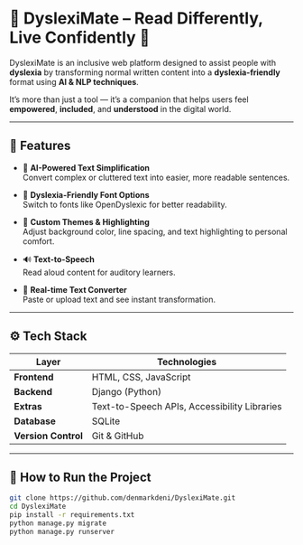 # 🧠 DyslexiMate – Read Differently, Live Confidently 💫

DyslexiMate is an inclusive web platform designed to assist people with **dyslexia** by transforming normal written content into a **dyslexia-friendly** format using **AI & NLP techniques**. 

It’s more than just a tool — it’s a companion that helps users feel **empowered**, **included**, and **understood** in the digital world.

---

## 🌟 Features

- 🧩 **AI-Powered Text Simplification**  
  Convert complex or cluttered text into easier, more readable sentences.

- 🎨 **Dyslexia-Friendly Font Options**  
  Switch to fonts like OpenDyslexic for better readability.

- 🌈 **Custom Themes & Highlighting**  
  Adjust background color, line spacing, and text highlighting to personal comfort.

- 🔊 **Text-to-Speech**  
  Read aloud content for auditory learners.

- 📄 **Real-time Text Converter**  
  Paste or upload text and see instant transformation.

---

## ⚙️ Tech Stack

| Layer | Technologies |
|-------|--------------|
| **Frontend** | HTML, CSS, JavaScript |
| **Backend** | Django (Python) |
| **Extras** | Text-to-Speech APIs, Accessibility Libraries |
| **Database** | SQLite  |
| **Version Control** | Git & GitHub |

---

## 🚀 How to Run the Project

```bash
git clone https://github.com/denmarkdeni/DyslexiMate.git
cd DyslexiMate
pip install -r requirements.txt
python manage.py migrate
python manage.py runserver
